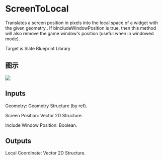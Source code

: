 # ScreenToLocal

Translates a screen position in pixels into the local space of a widget with the given geometry.. If bIncludeWindowPosition is true, then this method will also remove the game window's position (useful when in windowed mode).

Target is Slate Blueprint Library

## 图示

![]($-20221218-21215664.png)

## Inputs

Geometry: Geometry Structure (by ref).

Screen Position: Vector 2D Structure.

Include Window Position: Boolean.  

## Outputs

Local Coordinate: Vector 2D Structure.

